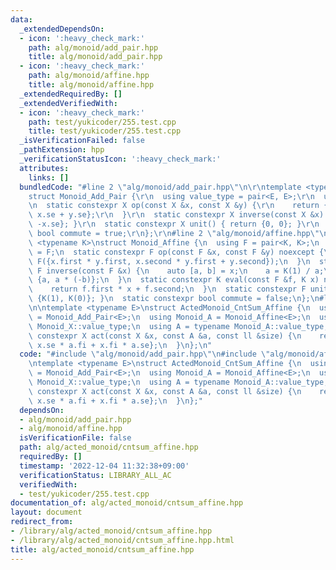```yaml
---
data:
  _extendedDependsOn:
  - icon: ':heavy_check_mark:'
    path: alg/monoid/add_pair.hpp
    title: alg/monoid/add_pair.hpp
  - icon: ':heavy_check_mark:'
    path: alg/monoid/affine.hpp
    title: alg/monoid/affine.hpp
  _extendedRequiredBy: []
  _extendedVerifiedWith:
  - icon: ':heavy_check_mark:'
    path: test/yukicoder/255.test.cpp
    title: test/yukicoder/255.test.cpp
  _isVerificationFailed: false
  _pathExtension: hpp
  _verificationStatusIcon: ':heavy_check_mark:'
  attributes:
    links: []
  bundledCode: "#line 2 \"alg/monoid/add_pair.hpp\"\n\r\ntemplate <typename E>\r\n\
    struct Monoid_Add_Pair {\r\n  using value_type = pair<E, E>;\r\n  using X = value_type;\r\
    \n  static constexpr X op(const X &x, const X &y) {\r\n    return {x.fi + y.fi,\
    \ x.se + y.se};\r\n  }\r\n  static constexpr X inverse(const X &x) { return {-x.fi,\
    \ -x.se}; }\r\n  static constexpr X unit() { return {0, 0}; }\r\n  static constexpr\
    \ bool commute = true;\r\n};\r\n#line 2 \"alg/monoid/affine.hpp\"\n\ntemplate\
    \ <typename K>\nstruct Monoid_Affine {\n  using F = pair<K, K>;\n  using value_type\
    \ = F;\n  static constexpr F op(const F &x, const F &y) noexcept {\n    return\
    \ F({x.first * y.first, x.second * y.first + y.second});\n  }\n  static constexpr\
    \ F inverse(const F &x) {\n    auto [a, b] = x;\n    a = K(1) / a;\n    return\
    \ {a, a * (-b)};\n  }\n  static constexpr K eval(const F &f, K x) noexcept {\n\
    \    return f.first * x + f.second;\n  }\n  static constexpr F unit() { return\
    \ {K(1), K(0)}; }\n  static constexpr bool commute = false;\n};\n#line 3 \"alg/acted_monoid/cntsum_affine.hpp\"\
    \n\ntemplate <typename E>\nstruct ActedMonoid_CntSum_Affine {\n  using Monoid_X\
    \ = Monoid_Add_Pair<E>;\n  using Monoid_A = Monoid_Affine<E>;\n  using X = typename\
    \ Monoid_X::value_type;\n  using A = typename Monoid_A::value_type;\n  static\
    \ constexpr X act(const X &x, const A &a, const ll &size) {\n    return {x.fi,\
    \ x.se * a.fi + x.fi * a.se};\n  }\n};\n"
  code: "#include \"alg/monoid/add_pair.hpp\"\n#include \"alg/monoid/affine.hpp\"\n\
    \ntemplate <typename E>\nstruct ActedMonoid_CntSum_Affine {\n  using Monoid_X\
    \ = Monoid_Add_Pair<E>;\n  using Monoid_A = Monoid_Affine<E>;\n  using X = typename\
    \ Monoid_X::value_type;\n  using A = typename Monoid_A::value_type;\n  static\
    \ constexpr X act(const X &x, const A &a, const ll &size) {\n    return {x.fi,\
    \ x.se * a.fi + x.fi * a.se};\n  }\n};"
  dependsOn:
  - alg/monoid/add_pair.hpp
  - alg/monoid/affine.hpp
  isVerificationFile: false
  path: alg/acted_monoid/cntsum_affine.hpp
  requiredBy: []
  timestamp: '2022-12-04 11:32:38+09:00'
  verificationStatus: LIBRARY_ALL_AC
  verifiedWith:
  - test/yukicoder/255.test.cpp
documentation_of: alg/acted_monoid/cntsum_affine.hpp
layout: document
redirect_from:
- /library/alg/acted_monoid/cntsum_affine.hpp
- /library/alg/acted_monoid/cntsum_affine.hpp.html
title: alg/acted_monoid/cntsum_affine.hpp
---
```

